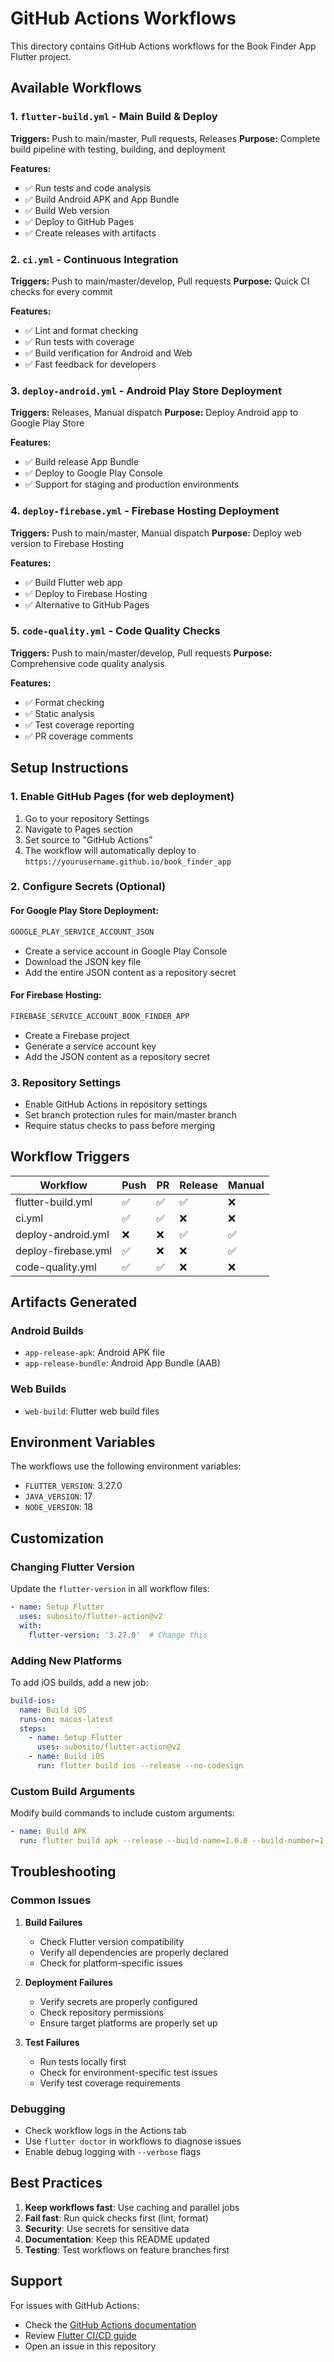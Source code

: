 # GitHub Actions Workflows

This directory contains GitHub Actions workflows for the Book Finder App Flutter project.

## Available Workflows

### 1. `flutter-build.yml` - Main Build & Deploy
**Triggers:** Push to main/master, Pull requests, Releases
**Purpose:** Complete build pipeline with testing, building, and deployment

**Features:**
- ✅ Run tests and code analysis
- ✅ Build Android APK and App Bundle
- ✅ Build Web version
- ✅ Deploy to GitHub Pages
- ✅ Create releases with artifacts

### 2. `ci.yml` - Continuous Integration
**Triggers:** Push to main/master/develop, Pull requests
**Purpose:** Quick CI checks for every commit

**Features:**
- ✅ Lint and format checking
- ✅ Run tests with coverage
- ✅ Build verification for Android and Web
- ✅ Fast feedback for developers

### 3. `deploy-android.yml` - Android Play Store Deployment
**Triggers:** Releases, Manual dispatch
**Purpose:** Deploy Android app to Google Play Store

**Features:**
- ✅ Build release App Bundle
- ✅ Deploy to Google Play Console
- ✅ Support for staging and production environments

### 4. `deploy-firebase.yml` - Firebase Hosting Deployment
**Triggers:** Push to main/master, Manual dispatch
**Purpose:** Deploy web version to Firebase Hosting

**Features:**
- ✅ Build Flutter web app
- ✅ Deploy to Firebase Hosting
- ✅ Alternative to GitHub Pages

### 5. `code-quality.yml` - Code Quality Checks
**Triggers:** Push to main/master/develop, Pull requests
**Purpose:** Comprehensive code quality analysis

**Features:**
- ✅ Format checking
- ✅ Static analysis
- ✅ Test coverage reporting
- ✅ PR coverage comments

## Setup Instructions

### 1. Enable GitHub Pages (for web deployment)
1. Go to your repository Settings
2. Navigate to Pages section
3. Set source to "GitHub Actions"
4. The workflow will automatically deploy to `https://yourusername.github.io/book_finder_app`

### 2. Configure Secrets (Optional)

#### For Google Play Store Deployment:
```bash
GOOGLE_PLAY_SERVICE_ACCOUNT_JSON
```
- Create a service account in Google Play Console
- Download the JSON key file
- Add the entire JSON content as a repository secret

#### For Firebase Hosting:
```bash
FIREBASE_SERVICE_ACCOUNT_BOOK_FINDER_APP
```
- Create a Firebase project
- Generate a service account key
- Add the JSON content as a repository secret

### 3. Repository Settings
- Enable GitHub Actions in repository settings
- Set branch protection rules for main/master branch
- Require status checks to pass before merging

## Workflow Triggers

| Workflow | Push | PR | Release | Manual |
|----------|------|----|---------| -------|
| flutter-build.yml | ✅ | ✅ | ✅ | ❌ |
| ci.yml | ✅ | ✅ | ❌ | ❌ |
| deploy-android.yml | ❌ | ❌ | ✅ | ✅ |
| deploy-firebase.yml | ✅ | ❌ | ❌ | ✅ |
| code-quality.yml | ✅ | ✅ | ❌ | ❌ |

## Artifacts Generated

### Android Builds
- `app-release-apk`: Android APK file
- `app-release-bundle`: Android App Bundle (AAB)

### Web Builds
- `web-build`: Flutter web build files

## Environment Variables

The workflows use the following environment variables:
- `FLUTTER_VERSION`: 3.27.0
- `JAVA_VERSION`: 17
- `NODE_VERSION`: 18

## Customization

### Changing Flutter Version
Update the `flutter-version` in all workflow files:
```yaml
- name: Setup Flutter
  uses: subosito/flutter-action@v2
  with:
    flutter-version: '3.27.0'  # Change this
```

### Adding New Platforms
To add iOS builds, add a new job:
```yaml
build-ios:
  name: Build iOS
  runs-on: macos-latest
  steps:
    - name: Setup Flutter
      uses: subosito/flutter-action@v2
    - name: Build iOS
      run: flutter build ios --release --no-codesign
```

### Custom Build Arguments
Modify build commands to include custom arguments:
```yaml
- name: Build APK
  run: flutter build apk --release --build-name=1.0.0 --build-number=1
```

## Troubleshooting

### Common Issues

1. **Build Failures**
   - Check Flutter version compatibility
   - Verify all dependencies are properly declared
   - Check for platform-specific issues

2. **Deployment Failures**
   - Verify secrets are properly configured
   - Check repository permissions
   - Ensure target platforms are properly set up

3. **Test Failures**
   - Run tests locally first
   - Check for environment-specific test issues
   - Verify test coverage requirements

### Debugging
- Check workflow logs in the Actions tab
- Use `flutter doctor` in workflows to diagnose issues
- Enable debug logging with `--verbose` flags

## Best Practices

1. **Keep workflows fast**: Use caching and parallel jobs
2. **Fail fast**: Run quick checks first (lint, format)
3. **Security**: Use secrets for sensitive data
4. **Documentation**: Keep this README updated
5. **Testing**: Test workflows on feature branches first

## Support

For issues with GitHub Actions:
- Check the [GitHub Actions documentation](https://docs.github.com/en/actions)
- Review [Flutter CI/CD guide](https://docs.flutter.dev/deployment/ci)
- Open an issue in this repository
